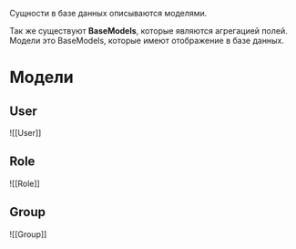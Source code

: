 Сущности в базе данных описываются моделями. 

Так же существуют **BaseModels**, которые являются агрегацией полей. Модели это BaseModels, которые имеют отображение в базе данных.
# Модели
## User
![[User]]
## Role
![[Role]]

## Group
![[Group]]

